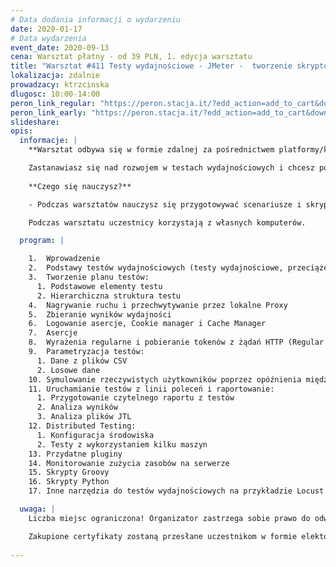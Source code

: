 ```yaml
---
# Data dodania informacji o wydarzeniu
date: 2020-01-17
# Data wydarzenia
event_date: 2020-09-13
cena: Warsztat płatny - od 39 PLN, 1. edycja warsztatu
title: "Warsztat #411 Testy wydajnościowe - JMeter -  tworzenie skryptów i przeprowadzanie testów"
lokalizacja: zdalnie
prowadzacy: ktrzcinska
dlugosc: 10:00-14:00
peron_link_regular: "https://peron.stacja.it/?edd_action=add_to_cart&download_id=2392&edd_options[price_id]=1"
peron_link_early: "https://peron.stacja.it/?edd_action=add_to_cart&download_id=2392&edd_options[price_id]=2"
slideshare:
opis:
  informacje: |
    **Warsztat odbywa się w formie zdalnej za pośrednictwem platformy/komunikatora online, z wykorzystaniem dźwięku, obrazu z kamery, udostępniania ekranu komputera prowadzącego i uczestników.** 

    Zastanawiasz się nad rozwojem w testach wydajnościowych i chcesz poznać jedno z częściej wykorzystywanych w tym celu narzędzi jakim jest JMeter?
          
    **Czego się nauczysz?**

    - Podczas warsztatów nauczysz się przygotowywać scenariusze i skrypty testów wydajnościowych, analizować ich wyniki i wyciągać wnioski na temat wydajności testowanego systemu i ewentualnych wąskich gardeł. Poza standardowym wykorzystaniem JMetera poznasz przydatne rozszerzenia i mało znane możliwości JMetera jak np. dodawanie skryptów w Pythonie. Na koniec krótko porównamy JMetera z innymi narzędziami do testów wydajnościowych (Gatling, Locust).

    Podczas warsztatu uczestnicy korzystają z własnych komputerów.

  program: |

    1.	Wprowadzenie
    2.	Podstawy testów wydajnościowych (testy wydajnościowe, przeciążeniowe, obciążeniowe)
    3.	Tworzenie planu testów:
      1. Podstawowe elementy testu
      2. Hierarchiczna struktura testu
    4.	Nagrywanie ruchu i przechwytywanie przez lokalne Proxy
    5.	Zbieranie wyników wydajności
    6.	Logowanie asercje, Cookie manager i Cache Manager
    7.	Asercje
    8.	Wyrażenia regularne i pobieranie tokenów z żądań HTTP (Regular expression extractor)
    9.	Parametryzacja testów:
      1. Dane z plików CSV
      2. Losowe dane
    10.	Symulowanie rzeczywistych użytkowników poprzez opóźnienia między żądaniami
    11.	Uruchamianie testów z linii poleceń i raportowanie:
      1. Przygotowanie czytelnego raportu z testów
      2. Analiza wyników
      3. Analiza plików JTL
    12.	Distributed Testing:
      1. Konfiguracja środowiska 
      2. Testy z wykorzystaniem kilku maszyn
    13.	Przydatne pluginy
    14.	Monitorowanie zużycia zasobów na serwerze
    15.	Skrypty Groovy
    16.	Skrypty Python
    17.	Inne narzędzia do testów wydajnościowych na przykładzie Locust

  uwaga: |
    Liczba miejsc ograniczona! Organizator zastrzega sobie prawo do odwołania wydarzenia w przypadku niezgłoszenia się minimalnej liczby uczestników.

    Zakupione certyfikaty zostaną przesłane uczestnikom w formie elektoronicznej po warsztacie oraz za pośrednictwem firmy kurierskiej w momencie poprawy sytuacji wywołanej epidemią koronawirusa. 
    
---
```

